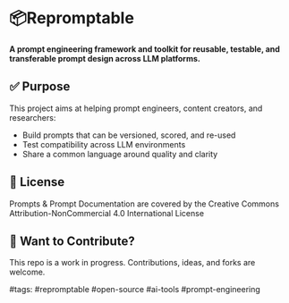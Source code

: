 ﻿# 📦Repromptable

**A prompt engineering framework and toolkit for reusable, testable, and transferable prompt design across LLM platforms.**

## ✅ Purpose

This project aims at helping prompt engineers, content creators, and researchers:

* Build prompts that can be versioned, scored, and re-used
* Test compatibility across LLM environments
* Share a common language around quality and clarity

## 📜 License

Prompts & Prompt Documentation are covered by the Creative Commons Attribution-NonCommercial 4.0 International License

## 🔧 Want to Contribute?

This repo is a work in progress. Contributions, ideas, and forks are welcome.

\#tags: #repromptable #open-source #ai-tools #prompt-engineering
